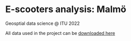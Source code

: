 # E-scooters analysis: Malmö
Geosptial data science @ ITU 2022

All data used in the project can be [downloaded here](https://www.dropbox.com/sh/8aeeyn7kw0yjx4t/AAA1JZO45stSKHUTi5GXiNx2a?dl=1)
